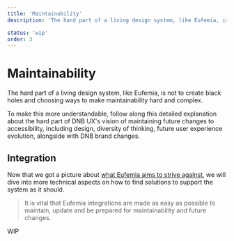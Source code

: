 ```yaml
---
title: 'Maintainability'
description: 'The hard part of a living design system, like Eufemia, is not to create black holes and choosing ways to make maintainability hard and complex.'

status: 'wip'
order: 3
---
```


# Maintainability

The hard part of a living design system, like Eufemia, is not to create black holes and choosing ways to make maintainability hard and complex.

To make this more understandable, follow along this detailed explanation about the hard part of DNB UX's vision of maintaining future changes to accessibility, including design, diversity of thinking, future user experience evolution, alongside with DNB brand changes.

## Integration

Now that we got a picture about [what Eufemia aims to strive against](/uilib/getting-started/living-system), we will dive into more technical aspects on how to find solutions to support the system as it should.

> It is vital that Eufemia integrations are made as easy as possible to maintain, update and be prepared for maintainability and future changes.

WIP
